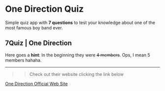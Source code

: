 # One Direction Quiz

Simple quiz app with **7 questions** to test your knowledge about one of the most famous boy band ever.

## 7Quiz | One Direction

Here goes a **hint**: In the beginning they were ~~4 members~~. Ops, I mean 5 members hahaha.

---

> > Check out their website clicking the link below

[One Direction Official Web Site](http://www.onedirectionmusic.com/br/home)
